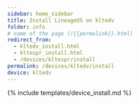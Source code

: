 ```yaml
---
sidebar: home_sidebar
title: Install LineageOS on kltedv
folder: info
# name of the page (/{{permalink}}.html)
redirect_from:
  - kltedv_install.html
  - kltespr_install.html
  - /devices/kltespr/install
permalink: /devices/kltedv/install
device: kltedv
---
```

{% include templates/device_install.md %}
